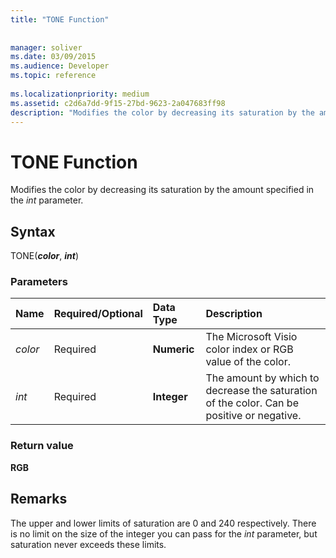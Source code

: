 ```yaml
---
title: "TONE Function"
 
 
manager: soliver
ms.date: 03/09/2015
ms.audience: Developer
ms.topic: reference
 
ms.localizationpriority: medium
ms.assetid: c2d6a7dd-9f15-27bd-9623-2a047683ff98
description: "Modifies the color by decreasing its saturation by the amount specified in the int parameter."
---
```


# TONE Function

Modifies the color by decreasing its saturation by the amount specified in the _int_ parameter.
  
## Syntax

TONE(***color***, ***int***)
  
### Parameters

|**Name**|**Required/Optional**|**Data Type**|**Description**|
|:-----|:-----|:-----|:-----|
| _color_ <br/> |Required  <br/> |**Numeric** <br/> |The Microsoft Visio color index or RGB value of the color. |
| _int_ <br/> |Required  <br/> |**Integer** <br/> |The amount by which to decrease the saturation of the color. Can be positive or negative. |

### Return value

 **RGB**
  
## Remarks

The upper and lower limits of saturation are 0 and 240 respectively. There is no limit on the size of the integer you can pass for the _int_ parameter, but saturation never exceeds these limits.
  